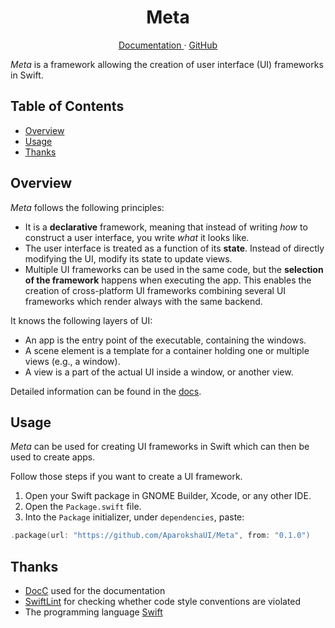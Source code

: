 <p align="center">
  <h1 align="center">Meta</h1>
</p>

<p align="center">
  <a href="https://aparokshaui.github.io/meta/">
  Documentation
  </a>
  ·
  <a href="https://github.com/AparokshaUI/Meta">
  GitHub
  </a>
</p>

_Meta_ is a framework allowing the creation of user interface (UI) frameworks in Swift.

## Table of Contents

- [Overview](#overview)
- [Usage](#usage)
- [Thanks](#thanks)

## Overview

_Meta_ follows the following principles:

- It is a **declarative** framework, meaning that instead of writing _how_ to construct a user interface, you write _what_ it looks like.
- The user interface is treated as a function of its **state**. Instead of directly modifying the UI, modify its state to update views.
- Multiple UI frameworks can be used in the same code, but the **selection of the framework** happens when executing the app. This enables the creation of cross-platform UI frameworks combining several UI frameworks which render always with the same backend.

It knows the following layers of UI:

- An app is the entry point of the executable, containing the windows.
- A scene element is a template for a container holding one or multiple views (e.g., a window).
- A view is a part of the actual UI inside a window, or another view.

Detailed information can be found in the [docs](https://aparokshaui.github.io/meta/).

## Usage

_Meta_ can be used for creating UI frameworks in Swift which can then be used to create apps.

Follow those steps if you want to create a UI framework.

1. Open your Swift package in GNOME Builder, Xcode, or any other IDE.
2. Open the `Package.swift` file.
3. Into the `Package` initializer, under `dependencies`, paste:
```swift
.package(url: "https://github.com/AparokshaUI/Meta", from: "0.1.0")   
```

## Thanks

- [DocC](https://github.com/apple/swift-docc) used for the documentation
- [SwiftLint](https://github.com/realm/SwiftLint) for checking whether code style conventions are violated
- The programming language [Swift](https://github.com/swiftlang/swift)
